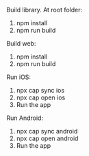 Build library. At root folder:
1. npm install
2. npm run build

Build web:
1. npm install
2. npm run build

Run iOS:
1. npx cap sync ios
2. npx cap open ios
3. Run the app

Run Android:
1. npx cap sync android
2. npx cap open android
3. Run the app
